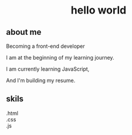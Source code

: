 <h1 align='center'>
  hello world
</h1>

## about me 
<p>Becoming a front-end developer </p>

 <p>I am at the beginning of my learning journey.</p>

<p>I am currently learning JavaScript,</p>

<p>And I'm building my resume.</p>

## skils 
  .html<br>
  .css<br>
  .js
